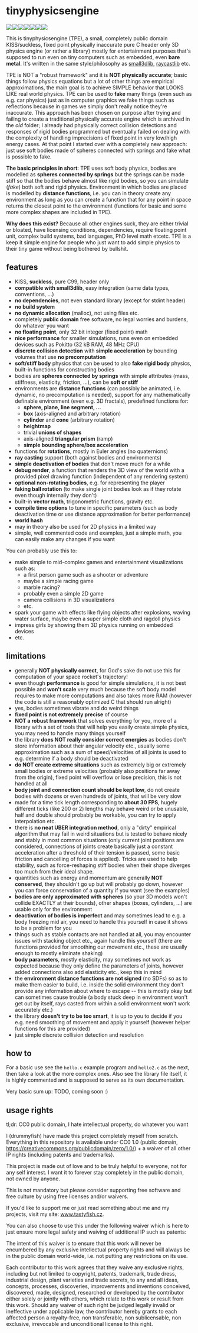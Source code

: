 # tinyphysicsengine

![](tpe1.gif)![](tpe2.gif)![](tpe3.gif)![](tpe4.gif)![](tpe5.gif)![](tpe6.gif)![](tpe7.gif)

This is tinyphysicsengine (TPE), a small, completely public domain KISS/suckless, fixed point physically inaccurate pure C header only 3D physics engine (or rather a library) mostly for entertainment purposes that's supposed to run even on tiny computers such as embedded, even **bare metal**. It's written in the same style/philosophy as [small3dlib](https://codeberg.org/drummyfish/small3dlib), [raycastlib](https://codeberg.org/drummyfish/raycastlib) etc.

TPE is NOT a "robust framework" and it is **NOT physically accurate**; basic things follow physics equations but a lot of other things are empirical approximations, the main goal is to achieve SIMPLE behavior that LOOKS LIKE real world physics. TPE can be used to **fake** many things (even such as e.g. car physics) just as in computer graphics we fake things such as reflections because in games we simply don't really notice they're inaccurate. This approach has been chosen on purpose after trying and failing to create a traditional physically accurate engine which is archived in the *old* folder; I already had physically correct collision detections and responses of rigid bodies programmed but eventually failed on dealing with the complexity of handling imprecisions of fixed point in very low/high energy cases. At that point I started over with a completely new approach: just use soft bodies made of spheres connected with springs and fake what is possible to fake.

**The basic principles in short**: TPE uses soft body physics, bodies are modelled as **spheres connected by springs** but the springs can be made stiff so that the bodies behave almost like rigid bodies, so you can simulate (*fake*) both soft and rigid physics. Environment in which bodies are placed is modelled by **distance functions**, i.e. you can in theory create any environment as long as you can create a function that for any point in space returns the closest point to the environment (functions for basic and some more complex shapes are included in TPE).

**Why does this exist?** Because all other engines suck, they are either trivial or bloated, have licensing conditions, dependencies, require floating point unit, complex build systems, bad languages, PhD level math etcetc. TPE is a keep it simple engine for people who just want to add simple physics to their tiny game without being bothered by bullshit.

## features

- KISS, **suckless**, pure C99, header only
- **compatible with small3dlib**, easy integration (same data types, conventions, ...)
- **no dependencies**, not even standard library (except for stdint header)
- **no build system**
- **no dynamic allocation** (malloc), not using files etc.
- completely **public domain** free software, no legal worries and burdens, do whatever you want
- **no floating point**, only 32 bit integer (fixed point) math
- **nice performance** for smaller simulations, runs even on embedded devices such as Pokitto (32 kB RAM, 48 MHz CPU)
- **discrete collision detection** with **simple acceleration** by bounding volumes that use **no precomputation**
- **soft/stiff body** physics that can be used to also **fake rigid body** physics, built-in functions for constructing bodies
- bodies are **spheres connected by springs** with simple attributes (mass, stiffness, elasticity, friction, ...), can be **soft or stiff**
- environments are **distance functions** (can possibly be animated, i.e. dynamic, no precomputation is needed), support for any mathematically definable environment (even e.g. 3D fractals), predefined functions for:
  - **sphere, plane, line segment, ...**
  - **box** (axis-aligned and arbitrary rotation)
  - **cylinder** and **cone** (arbitrary rotation)
  - **heightmap**
  - trivial **unions of shapes**
  - axis-aligned **triangular prism** (ramp)
  - **simple bounding sphere/box acceleration**
- functions for **rotations**, mostly in Euler angles (no quaternions)
- **ray casting** support (both against bodies and environments)
- **simple deactivation of bodies** that don't move much for a while
- **debug render**, a function that renders the 3D view of the world with a provided pixel drawing function (independent of any rendering system)
- **optional non-rotating bodies**, e.g. for representing the player
- **faking ball rotation** (to make single joint bodies look as if they rotate even though internally they don't)
- built-in **vector math**, trigonometric functions, gravity etc.
- **compile time options** to tune in specific parameters (such as body deactivation time or use distance approximation for better performance)
- **world hash**
- may in theory also be used for 2D physics in a limited way
- simple, well commented code and examples, just a simple math, you can easily make any changes if you want

You can probably use this to:

- make simple to mid-complex games and entertainment visualizations such as:
  - a first person game such as a shooter or adventure
  - maybe a simple racing game
  - marble racing?
  - probably even a simple 2D game
  - camera collisions in 3D visualizations
  - etc.
- spark your game with effects like flying objects after explosions, waving water surface, maybe even a super simple cloth and ragdoll physics
- impress girls by showing them 3D physics running on embedded devices
- etc.

## limitations

- generally **NOT physically correct**, for God's sake do not use this for computation of your space rocket's trajectory!
- even though **performance** is good for simple simulations, it is not best possible and **won't scale** very much because the soft body model requires to make more computations and also takes more RAM (however the code is still a reasonably optimized C that should run alright)
- yes, bodies sometimes vibrate and do weird things
- **fixed point is not extremely precise** of course
- **NOT a robust framework** that solves everything for you, more of a library with a set of tools that will help you easily create simple physics, you may need to handle many things yourself
- the library **does NOT really consider correct energies** as bodies don't store information about their angular velocity etc., usually some approximation such as a sum of speed/velocities of all joints is used to e.g. determine if a body should be deactivated
- **do NOT create extreme situations** such as extremely big or extremely small bodies or extreme velocities (probably also positions far away from the origin), fixed point will overflow or lose precision, this is not handled at all
- **body joint and connection count should be kept low**, do not create bodies with dozens or even hundreds of joints, that will be very slow
- made for a time tick length corresponding to **about 30 FPS**, hugely different ticks (like 200 or 2) lengths may behave weird or be unusable, half and double should probably be workable, you can try to apply interpolation etc.
- there is **no neat UBER integration method**, only a "dirty" empirical algorithm that may fail in weird situations but is tested to behave nicely and stably in most common situations (only current joint positions are considered, connections of joints create basically just a constant acceleration after a threshold of their tension is passed, some basic friction and cancelling of forces is applied). Tricks are used to help stability, such as force-reshaping stiff bodies when their shape diverges too much from their ideal shape.
- quantities such as energy and momentum are generally **NOT conserved**, they shouldn't go up but will probably go down, however you can force conservation of a quantity if you want (see the examples)
- **bodies are only approximated with spheres** (so your 3D models won't collide EXACTLY at their bounds), other shapes (boxes, cylinders, ...) are usable only for the environment
- **deactivation of bodies is imperfect** and may sometimes lead to e.g. a body freezing mid air, you need to handle this yourself in case it shows to be a problem for you
- things such as stable contacts are not handled at all, you may encounter issues with stacking object etc., again handle this yourself (there are functions provided for smoothing our movement etc., these are usually enough to mostly eliminate shaking)
- **body parameters**, mostly elasticity, may sometimes not work as expected because they only define the parameters of joints, however added connections also add elasticity etc., keep this in mind
- the **environment distance functions are not signed** (no SDFs) so as to make them easier to build, i.e. inside the solid environment they don't provide any information about where to escape -- this is mostly okay but can sometimes cause trouble (a body stuck deep in environment won't get out by itself, rays casted from within a solid environment won't work accurately etc.)
- the library **doesn't try to be too smart**, it is up to you to decide if you e.g. need smoothing of movement and apply it yourself (however helper functions for this are provided)
- just simple discrete collision detection and resolution

## how to

For a basic use see the `hello.c` example program and `hello2.c` as the next, then take a look at the more complex ones. Also see the library file itself, it is highly commented and is supposed to serve as its own documentation.

Very basic sum up: TODO, coming soon :)

## usage rights

tl;dr: CC0 public domain, I hate intellectual property, do whatever you want

I (drummyfish) have made this project completely myself from scratch. Everything in this repository is available under CC0 1.0 (public domain, https://creativecommons.org/publicdomain/zero/1.0/) + a waiver of all other IP rights (including patents and trademarks).

This project is made out of love and to be truly helpful to everyone, not for any self interest. I want it to forever stay completely in the public domain, not owned by anyone.

This is not mandatory but please consider supporting free software and free culture by using free licenses and/or waivers.

If you'd like to support me or just read something about me and my projects, visit my site: www.tastyfish.cz.

You can also choose to use this under the following waiver which is here to just ensure more legal safety and waiving of additional IP such as patents:

The intent of this waiver is to ensure that this work will never be encumbered by any exclusive intellectual property rights and will always be in the public domain world-wide, i.e. not putting any restrictions on its use.

Each contributor to this work agrees that they waive any exclusive rights, including but not limited to copyright, patents, trademark, trade dress, industrial design, plant varieties and trade secrets, to any and all ideas, concepts, processes, discoveries, improvements and inventions conceived, discovered, made, designed, researched or developed by the contributor either solely or jointly with others, which relate to this work or result from this work. Should any waiver of such right be judged legally invalid or ineffective under applicable law, the contributor hereby grants to each affected person a royalty-free, non transferable, non sublicensable, non exclusive, irrevocable and unconditional license to this right.
